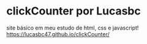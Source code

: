 # clickCounter por Lucasbc
site básico em meu estudo de html, css e javascript!
https://lucasbc47.github.io/clickCounter/